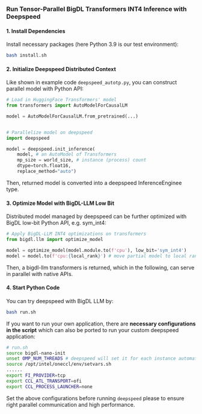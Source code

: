 ### Run Tensor-Parallel BigDL Transformers INT4 Inference with Deepspeed

#### 1. Install Dependencies

Install necessary packages (here Python 3.9 is our test environment):

```bash
bash install.sh
```

#### 2. Initialize Deepspeed Distributed Context

Like shown in example code `deepspeed_autotp.py`, you can construct parallel model with Python API:

```python
# Load in HuggingFace Transformers' model
from transformers import AutoModelForCausalLM

model = AutoModelForCausalLM.from_pretrained(...)


# Parallelize model on deepspeed
import deepspeed

model = deepspeed.init_inference(
    model, # an AutoModel of Transformers
    mp_size = world_size, # instance (process) count
    dtype=torch.float16,
    replace_method="auto")
```

Then, returned model is converted into a deepspeed InferenceEnginee type.

#### 3. Optimize Model with BigDL-LLM Low Bit

Distributed model managed by deepspeed can be further optimized with BigDL low-bit Python API, e.g. sym_int4:

```python
# Apply BigDL-LLM INT4 optimizations on transformers
from bigdl.llm import optimize_model

model = optimize_model(model.module.to(f'cpu'), low_bit='sym_int4')
model = model.to(f'cpu:{local_rank}') # move partial model to local rank
```

Then, a bigdl-llm transformers is returned, which in the following, can serve in parallel with native APIs.

#### 4. Start Python Code

You can try deepspeed with BigDL LLM by:

```bash
bash run.sh
```

If you want to run your own application, there are **necessary configurations in the script** which can also be ported to run your custom deepspeed application:

```bash
# run.sh
source bigdl-nano-init
unset OMP_NUM_THREADS # deepspeed will set it for each instance automatically
source /opt/intel/oneccl/env/setvars.sh
......
export FI_PROVIDER=tcp
export CCL_ATL_TRANSPORT=ofi
export CCL_PROCESS_LAUNCHER=none
```

Set the above configurations before running `deepspeed` please to ensure right parallel communication and high performance.
